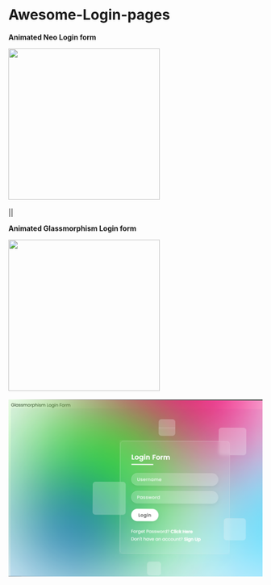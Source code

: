 # Awesome-Login-pages

**Animated Neo Login form**

<img src="https://user-images.githubusercontent.com/94288727/209667881-a3945552-0042-449d-a566-c797517fbd16.png" style=" width:300px ; height:300px">

||

**Animated Glassmorphism Login form** 

<img src="https://user-images.githubusercontent.com/94288727/209669765-1643e28c-04a9-4e6d-b8ca-a5297ad012a0.png" style=" width:300px ; height:300px">

![hero](https://raw.githubusercontent.com/Nishkarsh-Jain/Awesome-Login-pages/main/src/app/Images/Glassmorphism.png)
